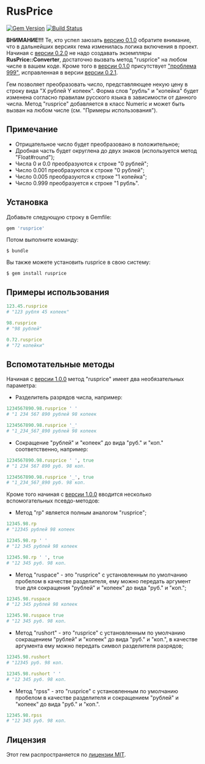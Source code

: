# RusPrice
[![Gem Version](https://badge.fury.io/rb/rusprice.svg)](https://badge.fury.io/rb/rusprice) [![Build Status](https://travis-ci.org/klekot/rusprice.svg?branch=master)](https://travis-ci.org/klekot/rusprice)

**ВНИМАНИЕ!!!** Те, кто успел заюзать [версию 0.1.0](https://github.com/klekot/rusprice/tree/v0.1.0) обратите внимание, что в дальнейших версиях гема изменилась логика включения в проект.
Начиная с [версии 0.2.0](https://github.com/klekot/rusprice/tree/v.0.2.0) не надо создавать экземпляры **RusPrice::Converter**, достаточно вызвать метод "rusprice" на любом числе в вашем коде.
Кроме того в [версии 0.1.0](https://github.com/klekot/rusprice/tree/v0.1.0) присутствует ["проблема 999"](https://github.com/klekot/rusprice/issues/1), исправленная в версии [версии 0.2.1](https://github.com/klekot/rusprice/tree/v0.2.1).

Гем позволяет преобразовать число, представляющее некую цену в строку вида "X рублей Y копеек". Форма слов "рубль" и "копейка" будет изменена согласно правилам русского языка в зависимости от данного числа.
Метод "rusprice" добавляется в класс Numeric и может быть вызван на любом числе (см. "Примеры использования").

## Примечание
 - Отрицательное число будет преобразовано в положительное;
 - Дробная часть будет округлена до двух знаков (используется метод "Float#round");
 - Числа 0 и 0.0 преобразуются к строке "0 рублей";
 - Число 0.001 преобразуются к строке "0 рублей";
 - Число 0.005 преобразуются к строке "1 копейка";
 - Число 0.999 преобразуется к строке "1 рубль".

## Установка

Добавьте следующую строку в Gemfile:

```ruby
gem 'rusprice'
```

Потом выполните команду:

    $ bundle

Вы также можете установить rusprice в свою систему:

    $ gem install rusprice

## Примеры использования
```ruby
123.45.rusprice
# "123 рубля 45 копеек"

98.rusprice
# "98 рублей"

0.72.rusprice
# "72 копейки"
```

## Вспомотательные методы

Начиная с [версии 1.0.0](https://github.com/klekot/rusprice/tree/v1.0.0) метод "rusprice" имеет два необязательных параметра:
 - Разделитель разрядов числа, например:
```ruby
1234567890.98.rusprice ' '
# "1 234 567 890 рублей 98 копеек

1234567890.98.rusprice '_'
# "1_234_567_890 рублей 98 копеек
```

 - Сокращение "рублей" и "копеек" до вида "руб." и "коп." соответственно, например:
```ruby
1234567890.98.rusprice ' ', true
# "1 234 567 890 руб. 98 коп.

1234567890.98.rusprice '_', true
# "1_234_567_890 руб. 98 коп.
````

Кроме того начиная с [версии 1.0.0](https://github.com/klekot/rusprice/tree/v1.0.0) вводится несколько вспомогательных псевдо-методов:
 - Метод "rp" является полным аналогом "rusprice";
 ```ruby
 12345.98.rp
 # "12345 рублей 98 копеек
 
 12345.98.rp ' '
 # "12 345 рублей 98 копеек
 
 12345.98.rp ' ', true
 # "12 345 руб. 98 коп. 
 ```
 - Метод "ruspace" - это "rusprice" с установленным по умолчанию пробелом в качестве разделителя, ему можно передать аргумент true для сокращения "рублей" и "копеек" до вида "руб." и "коп.";
```ruby
12345.98.ruspace
# "12 345 рублей 98 копеек

12345.98.ruspace true
# "12 345 руб. 98 коп. 
``` 
 - Метод "rushort" - это "rusprice" с установленным по умолчанию сокращением "рублей" и "копеек" до вида "руб." и "коп.", в качестве аргумента ему можно передать символ разделителя разрядов;
```ruby
12345.98.rushort
# "12345 руб. 98 коп.

12345.98.rushort ' '
# "12 345 руб. 98 коп.
```

 - Метод "rpss" - это "rusprice" с установленным по умолчанию пробелом в качестве разделителя и сокращением "рублей" и "копеек" до вида "руб." и "коп.".
```ruby
12345.98.rpss
# "12 345 руб. 98 коп.
```

## Лицензия

Этот гем распространяется по [лицензии MIT](http://opensource.org/licenses/MIT).
